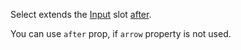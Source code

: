 Select extends the [Input](/ui/interaction/input) slot [after](/ui/interaction/input#after).

You can use `after` prop, if `arrow` property is not used.
